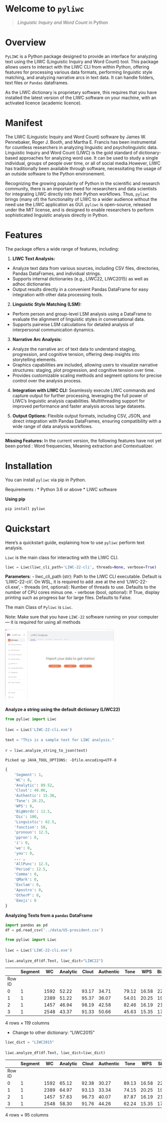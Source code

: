 # Welcome to `pyliwc`


> *Linguistic Inquiry and Word Count* in Python

# Overview

`PyLIWC` is a Python package designed to provide an interface for
analyzing text using the LIWC (Linguistic Inquiry and Word Count) tool.
This package allows users to interact with the LIWC CLI from within
Python, offering features for processing various data formats,
performing linguistic style matching, and analyzing narrative arcs in
text data. It can handle folders, text files or `Pandas` dataframes.

As the LIWC dictionary is proprietary software, this requires that you
have installed the latest version of the LIWC software on your machine,
with an activated licence (academic licence).

# Manifest

The LIWC (Linguistic Inquiry and Word Count) software by James W.
Pennebaker, Roger J. Booth, and Martha E. Francis has been instrumental
for countless researchers in analyzing linguistic and psycholinguistic
data. Linguistic Inquiry and Word Count (LIWC) is the gold standard of
dictionary-based approaches for analyzing word use. It can be used to
study a single individual, groups of people over time, or all of social
media.However, LIWC has traditionally been available through software,
necessitating the usage of an outside software to the Python
environement.

Recognizing the growing popularity of Python in the scientific and
research community, there is an important need for researchers and data
scientists for integrating LIWC directly into their Python workflows.
Thus, `pyliwc` brings (many of) the functionality of LIWC to a wider
audience without the need use the LIWC application as GUI. `pyliwc` is
open-source, released under the MIT license, and is designed to enable
researchers to perform sophisticated linguistic analysis directly in
Python.

# Features

The package offers a wide range of features, including:

1.  **LIWC Text Analysis:**

- Analyze text data from various sources, including CSV files,
  directories, Pandas DataFrames, and individual strings.
- Supports internal dictionaries (e.g., LIWC22, LIWC2015) as well as
  adhoc dictionaries
- Output results directly in a convenient Pandas DataFrame for easy
  integration with other data processing tools.

2.  **Linguistic Style Matching (LSM):**

- Perform person and group-level LSM analysis using a DataFrame to
  evaluate the alignment of linguistic styles in conversational data.
- Supports pairwise LSM calculations for detailed analysis of
  interpersonal communication dynamics.

3.  **Narrative Arc Analysis:**

- Analyze the narrative arc of text data to understand staging,
  progression, and cognitive tension, offering deep insights into
  storytelling elements.
- Graphics capabilities are included, allowing users to visualize
  narrative structures: staging, plot progression, and cognitive tension
  over time.
- Provides customizable scaling methods and segment options for precise
  control over the analysis process.

4.  **Integration with LIWC CLI:** Seamlessly execute LIWC commands and
    capture output for further processing, leveraging the full power of
    LIWC’s linguistic analysis capabilities. Multithreading support for
    improved performance and faster analysis across large datasets.

5.  **Output Options:** Flexible output formats, including CSV, JSON,
    and direct integration with Pandas DataFrames, ensuring
    compatibility with a wide range of data analysis workflows.

------------------------------------------------------------------------

**Missing Features:** In the current version, the following features
have not yet been ported : Word frequencies, Meaning extraction and
Contextualizer.

# Installation

You can install `pyliwc` via pip in Python.

Requirements : \* Python 3.6 or above \* LIWC software

**Using pip**

``` sh
pip install pyliwc
```

# Quickstart

Here’s a quickstart guide, explaining how to use `pyliwc` perform text
analysis.

`Liwc` is the main class for interacting with the LIWC CLI.

``` python
liwc = Liwc(liwc_cli_path='LIWC-22-cli', threads=None, verbose=True) 
```

**Parameters**: - liwc_cli_path (str): Path to the LIWC CLI executable.
Default is ‘LIWC-22-cli’. On WSL, it is required to add .exe at the end
‘LIWC-22-cli.exe’, - threads (int, optional): Number of threads to use.
Defaults to the number of CPU cores minus one. - verbose (bool,
optional): If True, display printing such as progress bar for large
files. Defaults to False.

The main Class of `Pyliwc` is `Liwc`.

<div class="alert alert-info">

Note: Make sure that you have `LIWC-22` software running on your
computer — it is required for using all methods

</div>

<!-- ![liwc22_interface.jpg](images/liwc22_interface.jpg) -->

<img src="./nbs/images/liwc22_interface.jpg" width="350">

**Analyze a string using the default dictionary (LIWC22)**

``` python
from pyliwc import Liwc

liwc = Liwc('LIWC-22-cli.exe')

text = "This is a sample text for LIWC analysis."

r = liwc.analyze_string_to_json(text)
```

    Picked up JAVA_TOOL_OPTIONS: -Dfile.encoding=UTF-8

``` python
{
    'Segment': 1,
    'WC': 8,
    'Analytic': 89.52,
    'Clout': 40.06,
    'Authentic': 15.38,
    'Tone': 20.23,
    'WPS': 8,
    'BigWords': 12.5,
    'Dic': 100,
    'Linguistic': 62.5,
    'function': 50,
    'pronoun': 12.5,
    'ppron': 0,
    'i': 0,
    'we': 0,
    'you': 0,
    ... ,
    'AllPunc': 12.5,
    'Period': 12.5,
    'Comma': 0,
    'QMark': 0,
    'Exclam': 0,
    'Apostro': 0,
    'OtherP': 0,
    'Emoji': 0
}

```

**Analyzing Texts from a `pandas` DataFrame**

``` python
import pandas as pd
df = pd.read_csv('../data/US-president.csv')
```

``` python
from pyliwc import Liwc

liwc = Liwc('LIWC-22-cli.exe')

liwc.analyze_df(df.Text, liwc_dict="LIWC22")
```

<div>
<style scoped>
    .dataframe tbody tr th:only-of-type {
        vertical-align: middle;
    }
&#10;    .dataframe tbody tr th {
        vertical-align: top;
    }
&#10;    .dataframe thead th {
        text-align: right;
    }
</style>

|        | Segment | WC   | Analytic | Clout | Authentic | Tone  | WPS   | BigWords | Dic   | Linguistic | ... | nonflu | filler | AllPunc | Period | Comma | QMark | Exclam | Apostro | OtherP | Emoji |
|--------|---------|------|----------|-------|-----------|-------|-------|----------|-------|------------|-----|--------|--------|---------|--------|-------|-------|--------|---------|--------|-------|
| Row ID |         |      |          |       |           |       |       |          |       |            |     |        |        |         |        |       |       |        |         |        |       |
| 0      | 1       | 1592 | 52.22    | 93.17 | 34.71     | 79.12 | 16.58 | 22.49    | 91.21 | 66.46      | ... | 0      | 0      | 14.20   | 5.97   | 6.53  | 0.06  | 0      | 0.63    | 1.01   | 0     |
| 1      | 1       | 2389 | 51.22    | 95.37 | 36.07     | 54.01 | 20.25 | 19.21    | 90.37 | 68.48      | ... | 0      | 0      | 12.98   | 5.11   | 6.20  | 0.00  | 0      | 0.54    | 1.13   | 0     |
| 2      | 1       | 1457 | 46.94    | 98.19 | 42.58     | 82.46 | 16.19 | 21.89    | 91.08 | 66.78      | ... | 0      | 0      | 15.31   | 6.18   | 7.28  | 0.00  | 0      | 0.75    | 1.10   | 0     |
| 3      | 1       | 2548 | 43.37    | 91.33 | 50.66     | 45.63 | 15.35 | 17.39    | 93.21 | 71.15      | ... | 0      | 0      | 19.66   | 6.28   | 9.11  | 0.39  | 0      | 1.69    | 2.20   | 0     |

<p>4 rows × 119 columns</p>
</div>

- Change to other dictionary: “LIWC2015”

``` python
liwc_dict = "LIWC2015" 

liwc.analyze_df(df.Text, liwc_dict=liwc_dict)
```

<div>
<style scoped>
    .dataframe tbody tr th:only-of-type {
        vertical-align: middle;
    }
&#10;    .dataframe tbody tr th {
        vertical-align: top;
    }
&#10;    .dataframe thead th {
        text-align: right;
    }
</style>

|        | Segment | WC   | Analytic | Clout | Authentic | Tone  | WPS   | Sixltr | Dic   | function | ... | Colon | SemiC | QMark | Exclam | Dash | Quote | Apostro | Parenth | OtherP | Emoji |
|--------|---------|------|----------|-------|-----------|-------|-------|--------|-------|----------|-----|-------|-------|-------|--------|------|-------|---------|---------|--------|-------|
| Row ID |         |      |          |       |           |       |       |        |       |          |     |       |       |       |        |      |       |         |         |        |       |
| 0      | 1       | 1592 | 65.12    | 92.38 | 30.27     | 89.13 | 16.58 | 22.49  | 89.38 | 53.33    | ... | 0.38  | 0.38  | 0.06  | 0      | 0.00 | 0.25  | 0.63    | 0       | 0.00   | 0     |
| 1      | 1       | 2389 | 64.97    | 93.13 | 33.34     | 74.15 | 20.25 | 19.21  | 87.57 | 55.04    | ... | 0.13  | 0.21  | 0.00  | 0      | 0.63 | 0.08  | 0.54    | 0       | 0.08   | 0     |
| 2      | 1       | 1457 | 57.63    | 96.73 | 40.07     | 87.87 | 16.19 | 21.89  | 87.99 | 53.12    | ... | 0.55  | 0.34  | 0.00  | 0      | 0.07 | 0.14  | 0.75    | 0       | 0.00   | 0     |
| 3      | 1       | 2548 | 58.30    | 91.76 | 44.26     | 62.24 | 15.35 | 17.39  | 90.07 | 55.42    | ... | 0.90  | 0.39  | 0.39  | 0      | 0.16 | 0.63  | 1.69    | 0       | 0.12   | 0     |

<p>4 rows × 95 columns</p>
</div>
